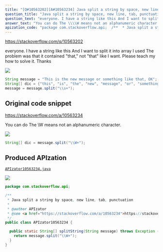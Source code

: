 ```yaml
---
title: "[Q#10563202][A#10563234] Java split a string by space, new line, tab, punctuation"
question_title: "Java split a string by space, new line, tab, punctuation"
question_text: "everyone. I have a string like this And I want to split it into array I used The problem was that it contained \"that,\" not \"that\" like I want. Please teach my how to solve it. Thanks"
answer_text: "You can do The \\\\W means not an alphanumeric character."
apization_code: "package com.stackoverflow.api;  /**  * Java split a string by space, new line, tab, punctuation  *  * @author APIzator  * @see <a href=\"https://stackoverflow.com/a/10563234\">https://stackoverflow.com/a/10563234</a>  */ public class APIzator10563234 {    public static String[] splitString(String message) throws Exception {     return message.split(\"\\\\W+\");   } }"
---
```


https://stackoverflow.com/q/10563202

everyone.
I have a string like this
And I want to split it into array
I used
The problem was that it contained &quot;that,&quot; not &quot;that&quot; like I want. Please teach my how to solve it. Thanks


<div class="code-logo"><img src="/stackoverflow.png" /></div>

```java
String message = "This is the new message or something like that, OK";
String[] dic = {"this", "is", "the", "new", "message", "or", "something", "like", "that", "OK"};
message = message.split("\\s+");
```


## Original code snippet

https://stackoverflow.com/a/10563234

You can do
The \\W means not an alphanumeric character.

<div class="code-logo"><img src="/stackoverflow.png" /></div>

```java
String[] dic = message.split("\\W+");
```

## Produced APIzation

[`APIzator10563234.java`](https://github.com/blind-papers/apization-temp-data/raw/main/search/APIzator10563234.java)

<div class="code-logo"><img src="/apizator.png" /></div>

```java
package com.stackoverflow.api;

/**
 * Java split a string by space, new line, tab, punctuation
 *
 * @author APIzator
 * @see <a href="https://stackoverflow.com/a/10563234">https://stackoverflow.com/a/10563234</a>
 */
public class APIzator10563234 {

  public static String[] splitString(String message) throws Exception {
    return message.split("\\W+");
  }
}

```